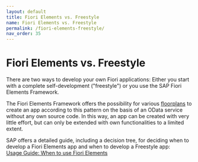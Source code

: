 ```yaml
---
layout: default
title: Fiori Elements vs. Freestyle
name: Fiori Elements vs. Freestyle
permalink: /fiori-elements-freestyle/
nav_order: 35
---
```


# Fiori Elements vs. Freestyle

There are two ways to develop your own Fiori applications: Either you start with a complete self-development ("freestyle") or you use the SAP Fiori Elements Framework.

The Fiori Elements Framework offers the possibility for various [floorplans](https://experience.sap.com/fiori-design-web/when-to-use-which-floorplan/) to create an app according to this pattern on the basis of an OData service without any own source code. In this way, an app can be created with very little effort, but can only be extended with own functionalities to a limited extent.

SAP offers a detailed guide, including a decision tree, for deciding when to develop a Fiori Elements app and when to develop a Freestyle app:<br>
[Usage Guide: When to use Fiori Elements](https://d.dam.sap.com/a/21EPJi8/SAP%20Fiori%20elements%20Usage%20Guide%20-%20August%202019.pdf)